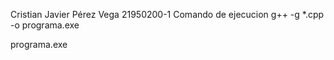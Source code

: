 Cristian Javier Pérez Vega
21950200-1
Comando de ejecucion
g++ -g *.cpp -o programa.exe

programa.exe
